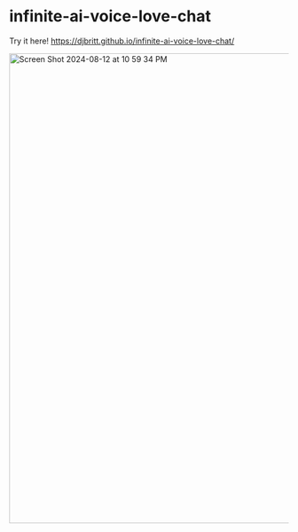 # infinite-ai-voice-love-chat

Try it here! https://djbritt.github.io/infinite-ai-voice-love-chat/

<img width="848" alt="Screen Shot 2024-08-12 at 10 59 34 PM" src="https://github.com/user-attachments/assets/40b52d7a-c033-4af2-aa73-265bef9fb05d">
